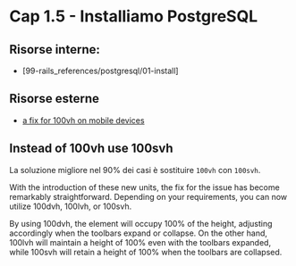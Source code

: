 # <a name="top"></a> Cap 1.5 - Installiamo PostgreSQL



## Risorse interne:

- [99-rails_references/postgresql/01-install]



## Risorse esterne

- [a fix for 100vh on mobile devices](https://www.frontend.fyi/v/finally-a-fix-for-100vh-on-mobile)



## Instead of 100vh use 100svh

La soluzione migliore nel 90% dei casi è sostituire `100vh` con `100svh`.

With the introduction of these new units, the fix for the issue has become remarkably straightforward. Depending on your requirements, you can now utilize 100dvh, 100lvh, or 100svh.

By using 100dvh, the element will occupy 100% of the height, adjusting accordingly when the toolbars expand or collapse. On the other hand, 100lvh will maintain a height of 100% even with the toolbars expanded, while 100svh will retain a height of 100% when the toolbars are collapsed.